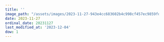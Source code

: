 ```yaml
---
title: ''
image_path: "/assets/images/2023-11-27-943e4cc683602b4c998cf457ec9859fd.jpeg"
date: 2023-11-27
ordinal_date: 20231127
last_modified_at: '2023-12-04'
dow: 1
---
```


